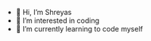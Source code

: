 - 👋 Hi, I’m Shreyas
- 👀 I’m interested in coding
- 🌱 I’m currently learning to code myself

<!---
Shreyas2859/Shreyas2859 is a ✨ special ✨ repository because its `README.md` (this file) appears on your GitHub profile.
You can click the Preview link to take a look at your changes.
--->
